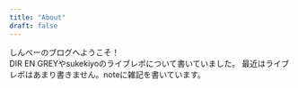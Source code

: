 ```yaml
---
title: "About"
draft: false
---
```


しんぺーのブログへようこそ！  
DIR EN GREYやsukekiyoのライブレポについて書いていました。
最近はライブレポはあまり書きません。noteに雑記を書いています。